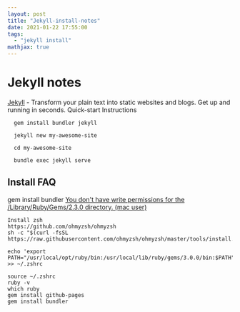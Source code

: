 ```yaml
---
layout: post
title: "Jekyll-install-notes"
date: 2021-01-22 17:55:00
tags: 
  - "jekyll install"
mathjax: true
---
```


Jekyll notes
=========================

[Jekyll](https://jekyllrb.com/) - Transform your plain text into static websites and blogs.
Get up and running in seconds.
Quick-start Instructions
```code  
  gem install bundler jekyll

  jekyll new my-awesome-site

  cd my-awesome-site

  bundle exec jekyll serve
```

Install FAQ
------------
gem install bundler
[You don't have write permissions for the /Library/Ruby/Gems/2.3.0 directory. (mac user)](https://stackoverflow.com/questions/51126403/you-dont-have-write-permissions-for-the-library-ruby-gems-2-3-0-directory-ma)


```code 
Install zsh
https://github.com/ohmyzsh/ohmyzsh
sh -c "$(curl -fsSL https://raw.githubusercontent.com/ohmyzsh/ohmyzsh/master/tools/install.sh)"

echo 'export PATH="/usr/local/opt/ruby/bin:/usr/local/lib/ruby/gems/3.0.0/bin:$PATH"' >> ~/.zshrc

source ~/.zshrc
ruby -v
which ruby
gem install github-pages 
gem install bundler
```